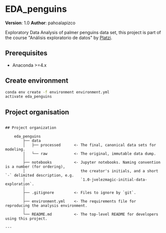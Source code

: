# EDA_penguins

**Version**: 1.0
**Author**: pahoalapizco


Exploratory Data Analysis of palmer penguins data set, this project is part of the course "Análisis exploratorio de datos" by [Platzi](www.platzi.com).

## Prerequisites
- Anaconda >=4.x 

## Create environment
```bash
conda env create -f environment environment.yml
activate eda_penguins
```

## Project organisation
```

## Project organization

    eda_penguins
        ├── data
        │   ├── processed      <- The final, canonical data sets for modeling.
        │   └── raw            <- The original, immutable data dump.
        │
        ├── notebooks          <- Jupyter notebooks. Naming convention is a number (for ordering),
        │                         the creator's initials, and a short `-` delimited description, e.g.
        │                         `1.0-jvelezmagic-initial-data-exploration`.
        │
        ├── .gitignore         <- Files to ignore by `git`.
        │
        ├── environment.yml    <- The requirements file for reproducing the analysis environment.
        │
        └── README.md          <- The top-level README for developers using this project.

---